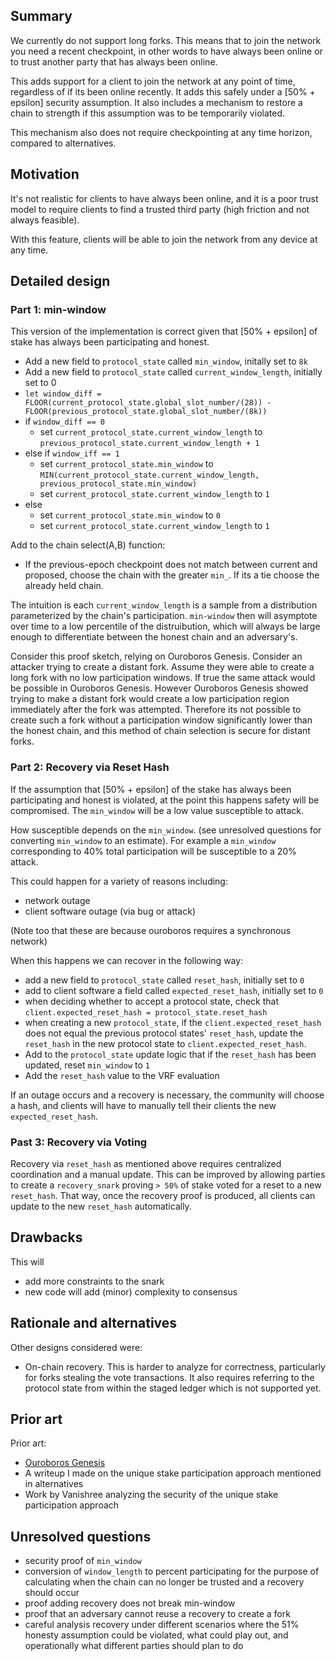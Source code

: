 ## Summary
[summary]: #summary

We currently do not support long forks. This means that to join the network you need a recent checkpoint, in other words to have always been online or to trust another party that has always been online.

This adds support for a client to join the network at any point of time, regardless of if its been online recently. It adds this safely under a [50% + epsilon] security assumption. It also includes a mechanism to restore a chain to strength if this assumption was to be temporarily violated.

This mechanism also does not require checkpointing at any time horizon, compared to alternatives.

## Motivation

[motivation]: #motivation

It's not realistic for clients to have always been online, and it is a poor trust model to require clients to find a trusted third party (high friction and not always feasible).

With this feature, clients will be able to join the network from any device at any time.

## Detailed design

[detailed-design]: #detailed-design

### Part 1: min-window

This version of the implementation is correct given that [50% + epsilon] of stake has always been participating and honest. 

* Add a new field to `protocol_state` called `min_window`, initally set to `8k`
* Add a new field to `protocol_state` called `current_window_length`, initially set to 0
* `let window_diff = FLOOR(current_protocol_state.global_slot_number/(28)) - FLOOR(previous_protocol_state.global_slot_number/(8k))`
* if `window_diff == 0`
  * set `current_protocol_state.current_window_length` to `previous_protocol_state.current_window_length + 1`
* else if `window_iff == 1`
  * set `current_protocol_state.min_window` to `MIN(current_protocol_state.current_window_length, previous_protocol_state.min_window)`
  * set `current_protocol_state.current_window_length` to `1`
* else
  * set `current_protocol_state.min_window` to `0`
  * set `current_protocol_state.current_window_length` to `1`

Add to the chain select(A,B) function:

* If the previous-epoch checkpoint does not match between current and proposed, choose the chain with the greater `min_`. If its a tie choose the already held chain.

The intuition is each `current_window_length` is a sample from a distribution parameterized by the chain's participation. `min-window` then will asymptote over time to a low percentile of the distruibution, which will always be large enough to differentiate between the honest chain and an adversary's. 

Consider this proof sketch, relying on Ouroboros Genesis. Consider an attacker trying to create a distant fork. Assume they were able to create a long fork with no low participation windows. If true the same attack would be possible in Ouroboros Genesis. However Ouroboros Genesis showed trying to make a distant fork would create a low participation region immediately after the fork was attempted. Therefore its not possible to create such a fork without a participation window significantly lower than the honest chain, and this method of chain selection is secure for distant forks.

### Part 2: Recovery via Reset Hash

If the assumption that [50% + epsilon] of the stake has always been participating and honest is violated, at the point this happens safety will be compromised. The `min_window` will be a low value susceptible to attack.

How susceptible depends on the `min_window`. (see unresolved questions for converting `min_window` to an estimate). For example a `min_window` corresponding to 40% total participation will be susceptible to a 20% attack.

This could happen for a variety of reasons including:

* network outage
* client software outage (via bug or attack)

(Note too that these are because ouroboros requires a synchronous network)

When this happens we can recover in the following way:

* add a new field to `protocol_state` called `reset_hash`, initially set to `0`
* add to client software a field called `expected_reset_hash`, initially set to `0`
* when deciding whether to accept a protocol state, check that `client.expected_reset_hash = protocol_state.reset_hash`
* when creating a new `protocol_state`, if the `client.expected_reset_hash` does not equal the previous protocol states' `reset_hash`, update the `reset_hash` in the new protocol state to `client.expected_reset_hash`.
* Add to the `protocol_state` update logic that if the `reset_hash` has been updated, reset `min_window` to `1`
* Add the `reset_hash` value to the VRF evaluation

If an outage occurs and a recovery is necessary, the community will choose a hash, and clients will have to manually tell their clients the new `expected_reset_hash`.

### Past 3: Recovery via Voting

Recovery via `reset_hash` as mentioned above requires centralized coordination and a manual update. This can be improved by allowing parties to create a `recovery_snark` proving `> 50%` of stake voted for a reset to a new `reset_hash`. That way, once the recovery proof is produced, all clients can update to the new `reset_hash` automatically.

## Drawbacks
[drawbacks]: #drawbacks

This will

* add more constraints to the snark
* new code will add (minor) complexity to consensus

## Rationale and alternatives
[rationale-and-alternatives]: #rationale-and-alternatives

Other designs considered were:

* On-chain recovery. This is harder to analyze for correctness, particularly for forks stealing the vote transactions. It also requires referring to the protocol state from within the staged ledger which is not supported yet.

## Prior art
[prior-art]: #prior-art

Prior art:

* [Ouroboros Genesis](https://eprint.iacr.org/2018/378.pdf)
* A writeup I made on the unique stake participation approach mentioned in alternatives
* Work by Vanishree analyzing the security of the unique stake participation approach

## Unresolved questions
[unresolved-questions]: #unresolved-questions

* security proof of `min_window`
* conversion of `window_length` to percent participating for the purpose of calculating when the chain can no longer be trusted and a recovery should occur
* proof adding recovery does not break min-window
* proof that an adversary cannot reuse a recovery to create a fork
* careful analysis recovery under different scenarios where the 51% honesty assumption could be violated, what could play out, and operationally what different parties should plan to do
